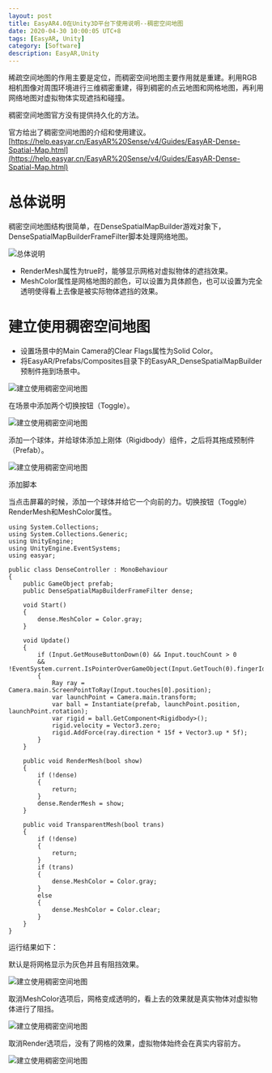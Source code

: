 ```yaml
---
layout: post
title: EasyAR4.0在Unity3D平台下使用说明--稠密空间地图
date: 2020-04-30 10:00:05 UTC+8
tags: [EasyAR, Unity]
category: [Software]
description: EasyAR,Unity
---
```


稀疏空间地图的作用主要是定位，而稠密空间地图主要作用就是重建。利用RGB相机图像对周围环境进行三维稠密重建，得到稠密的点云地图和网格地图，再利用网络地图对虚拟物体实现遮挡和碰撞。

稠密空间地图官方没有提供持久化的方法。

官方给出了稠密空间地图的介绍和使用建议。[https://help.easyar.cn/EasyAR%20Sense/v4/Guides/EasyAR-Dense-Spatial-Map.html](https://help.easyar.cn/EasyAR%20Sense/v4/Guides/EasyAR-Dense-Spatial-Map.html)

<!-- more -->

# 总体说明

稠密空间地图结构很简单，在DenseSpatialMapBuilder游戏对象下，DenseSpatialMapBuilderFrameFilter脚本处理网络地图。

![总体说明](/images/2020-05-01-EasyAR-Unity-Dense-Map-01.jpg)

- RenderMesh属性为true时，能够显示网格对虚拟物体的遮挡效果。
- MeshColor属性是网格地图的颜色，可以设置为具体颜色，也可以设置为完全透明使得看上去像是被实际物体遮挡的效果。

# 建立使用稠密空间地图

- 设置场景中的Main Camera的Clear Flags属性为Solid Color。
- 将EasyAR/Prefabs/Composites目录下的EasyAR_DenseSpatialMapBuilder预制件拖到场景中。

![建立使用稠密空间地图](/images/2020-05-01-EasyAR-Unity-Dense-Map-02.jpg)

在场景中添加两个切换按钮（Toggle）。

![建立使用稠密空间地图](/images/2020-05-01-EasyAR-Unity-Dense-Map-03.jpg)

添加一个球体，并给球体添加上刚体（Rigidbody）组件，之后将其拖成预制件（Prefab）。

![建立使用稠密空间地图](/images/2020-05-01-EasyAR-Unity-Dense-Map-04.jpg)

添加脚本

当点击屏幕的时候，添加一个球体并给它一个向前的力。切换按钮（Toggle）RenderMesh和MeshColor属性。

```
using System.Collections;
using System.Collections.Generic;
using UnityEngine;
using UnityEngine.EventSystems;
using easyar;

public class DenseController : MonoBehaviour
{
    public GameObject prefab;
    public DenseSpatialMapBuilderFrameFilter dense;

    void Start()
    {
        dense.MeshColor = Color.gray;
    }

    void Update()
    {
        if (Input.GetMouseButtonDown(0) && Input.touchCount > 0 
        && !EventSystem.current.IsPointerOverGameObject(Input.GetTouch(0).fingerId))
        {
            Ray ray = Camera.main.ScreenPointToRay(Input.touches[0].position);
            var launchPoint = Camera.main.transform;
            var ball = Instantiate(prefab, launchPoint.position, launchPoint.rotation);
            var rigid = ball.GetComponent<Rigidbody>();
            rigid.velocity = Vector3.zero;
            rigid.AddForce(ray.direction * 15f + Vector3.up * 5f);
        }
    }

    public void RenderMesh(bool show)
    {
        if (!dense)
        {
            return;
        }
        dense.RenderMesh = show;
    }

    public void TransparentMesh(bool trans)
    {
        if (!dense)
        {
            return;
        }
        if (trans)
        {
            dense.MeshColor = Color.gray;
        }
        else
        {
            dense.MeshColor = Color.clear;
        }
    }
}

```

运行结果如下：

默认是将网格显示为灰色并且有阻挡效果。

![建立使用稠密空间地图](/images/2020-05-01-EasyAR-Unity-Dense-Map-05.jpg)

取消MeshColor选项后，网格变成透明的，看上去的效果就是真实物体对虚拟物体进行了阻挡。

![建立使用稠密空间地图](/images/2020-05-01-EasyAR-Unity-Dense-Map-06.jpg)

取消Render选项后，没有了网格的效果，虚拟物体始终会在真实内容前方。

![建立使用稠密空间地图](/images/2020-05-01-EasyAR-Unity-Dense-Map-07.jpg)

